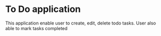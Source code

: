 # To Do application

This application enable user to create, edit, delete todo tasks. User also able to mark tasks completed
